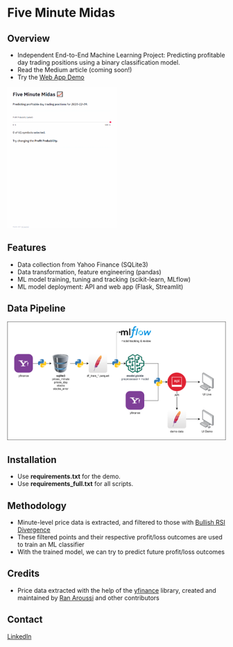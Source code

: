 # Five Minute Midas
## Overview
- Independent End-to-End Machine Learning Project: Predicting profitable day trading positions using a binary classification model.
- Read the Medium article (coming soon!)
- Try the [Web App Demo](https://five-minute-midas.herokuapp.com/)
<img src="data/demo/demo.gif" width="50%" height="50%">

## Features
- Data collection from Yahoo Finance (SQLite3)
- Data transformation, feature engineering (pandas)
- ML model training, tuning and tracking (scikit-learn, MLflow)
- ML model deployment: API and web app (Flask, Streamlit)

## Data Pipeline
![](data/demo/pipeline.png)

## Installation
- Use **requirements.txt** for the demo.
- Use **requirements_full.txt** for all scripts.

## Methodology
- Minute-level price data is extracted, and filtered to those with [Bullish RSI Divergence](https://www.google.com/search?q=bullish+rsi+divergence)
- These filtered points and their respective profit/loss outcomes are used to train an ML classifier
- With the trained model, we can try to predict future profit/loss outcomes

## Credits
- Price data extracted with the help of the [yfinance](https://github.com/ranaroussi/yfinance) library, created and maintained by [Ran Aroussi](https://github.com/ranaroussi) and other contributors

## Contact
[LinkedIn](https://www.linkedin.com/in/michael-ow/)
